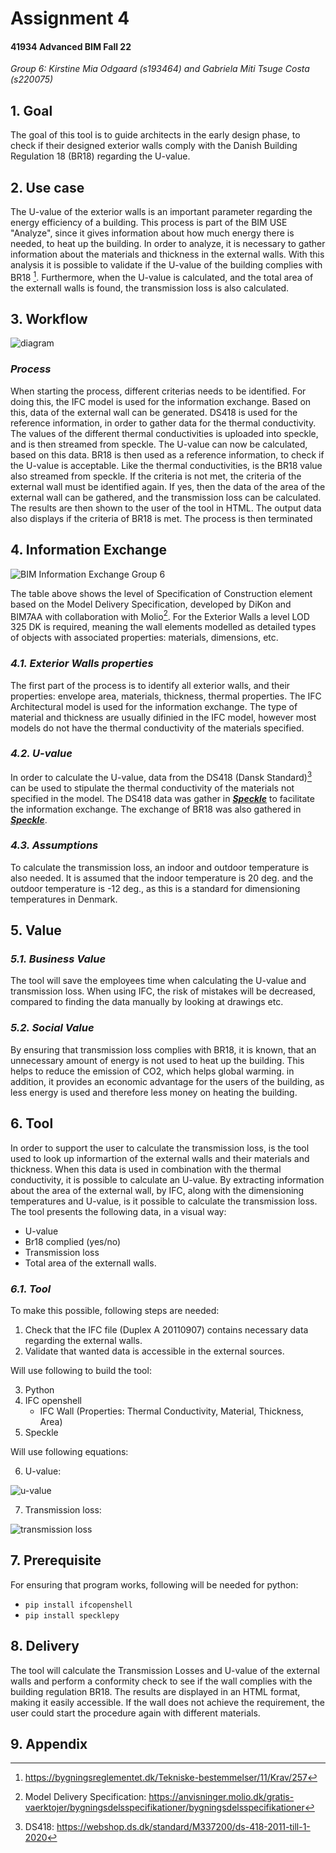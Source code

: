 <h1> Assignment 4 </h1>
  <h4> 41934 Advanced BIM Fall 22 </h4>
  
  <em>Group 6: Kirstine Mia Odgaard (s193464) and Gabriela Miti Tsuge Costa (s220075)</em>
  
  
## 1. Goal
The goal of this tool is to guide architects in the early design phase, to check if their designed exterior walls comply with the Danish Building Regulation 18 (BR18) regarding the U-value.


## 2. Use case
The U-value of the exterior walls is an important parameter regarding the energy efficiency of a building. This process is part of the BIM USE "Analyze", since it gives information about how much energy there is needed, to heat up the building. 
In order to analyze, it is necessary to gather information about the materials and thickness in the external walls. With this analysis it is possible to validate if the U-value of the building complies with BR18 [^1].
Furthermore, when the U-value is calculated, and the total area of the externall walls is found, the transmission loss is also calculated. 
 
 
## 3. Workflow
 
  ![diagram](https://user-images.githubusercontent.com/112421127/198092534-47443485-9ad6-467c-8a1a-c3996f963a3e.svg)
  
### _Process_

When starting the process, different criterias needs to be identified. For doing this, the IFC model is used for the information exchange. Based on this, data of the external wall can be generated. DS418 is used for the reference information, in order to gather data for the thermal conductivity. The values of the different thermal conductivities is uploaded into speckle, and is then streamed from speckle. The U-value can now be calculated, based on this data. BR18 is then used as a reference information, to check if the U-value is acceptable. Like the thermal conductivities, is the BR18 value also streamed from speckle. If the criteria is not met, the criteria of the external wall must be identified again. If yes, then the data of the area of the external wall can be gathered, and the transmission loss can be calculated. The results are then shown to the user of the tool in HTML. The output data also displays if the criteria of BR18 is met. The process is then terminated

 ## 4. Information Exchange
 
 ![BIM Information Exchange Group 6](https://user-images.githubusercontent.com/112421127/198220722-b772f513-2714-4fe3-82d0-1d1a8c6f563e.JPG)
 
 The table above shows the level of Specification of Construction element based on the Model Delivery Specification, developed by DiKon and BIM7AA with collaboration with Molio[^2]. For the Exterior Walls a level LOD 325 DK is required, meaning the wall elements modelled as detailed types of objects with associated properties: materials, dimensions, etc.
 
 ### _4.1.  Exterior Walls properties_

The first part of the process is to identify all exterior walls, and their properties: envelope area, materials, thickness, thermal properties. 
The IFC Architectural model is used for the information exchange. The type of material and thickness are usually difinied in the IFC model, however most models do not have the thermal conductivity of the materials specified.


### _4.2.  U-value_

In order to calculate the U-value, data from the DS418 (Dansk Standard)[^3] can be used to stipulate the thermal conductivity of the materials not specified in the model. The DS418 data was gather in [***Speckle***](https://speckle.xyz/streams/e11e791e2c) to facilitate the information exchange. The exchange of BR18 was also gathered in [***Speckle***](https://speckle.xyz/streams/cce20ff6c3). 

### _4.3. Assumptions_

To calculate the transmission loss, an indoor and outdoor temperature is also needed. It is assumed that the indoor temperature is 20 deg. and the outdoor temperature is -12 deg., as this is a standard for dimensioning temperatures in Denmark. 

## 5. Value

### _5.1. Business Value_

The tool will save the employees time when calculating the U-value and transmission loss. When using IFC, the risk of mistakes will be decreased, compared to finding the data manually by looking at drawings etc.

### _5.2. Social Value_

By ensuring that transmission loss complies with BR18, it is known, that an unnecessary amount of energy is not used to heat up the building. This helps to reduce the emission of CO2, which helps global warming. in addition, it provides an economic advantage for the users of the building, as less energy is used and therefore less money on heating the building.

## 6. Tool
  
In order to support the user to calculate the transmission loss, is the tool used to look up informartion of the external walls and their materials and thickness. When this data is used in combination with the thermal conductivity, it is possible to calculate an U-value. By extracting information about the area of the external wall, by IFC, along with the dimensioning temperatures and U-value, is it possible to calculate the transmission loss. The tool presents the following data, in a visual way: 
- U-value
- Br18 complied (yes/no)
- Transmission loss
- Total area of the externall walls. 

 
 ### _6.1. Tool_
 
To make this possible, following steps are needed:

  1. Check that the IFC file (Duplex A 20110907) contains necessary data regarding the external walls. 
  2. Validate that wanted data is accessible in the external sources. 

Will use following to build the tool:

  3. Python 
  4. IFC openshell
      - IFC Wall (Properties: Thermal Conductivity, Material, Thickness, Area)
  5. Speckle   

Will use following equations:

  6. U-value: 

![u-value](https://user-images.githubusercontent.com/112421127/197871610-8e1b2cac-8d11-4391-af1f-7c9930276962.jpg)

  7. Transmission loss:   

![transmission loss](https://user-images.githubusercontent.com/112421127/197871580-e687ade0-2d40-458c-a4e3-5b4a77e3e419.jpg)



## 7. Prerequisite
For ensuring that program works, following will be needed for python: 
- `pip install ifcopenshell`
- `pip install specklepy`


## 8. Delivery

The tool will calculate the Transmission Losses and U-value of the external walls and perform a conformity check to see if the wall complies with the building regulation BR18. The results are displayed in an HTML format, making it easily accessible. If the wall does not achieve the requirement, the user could start the procedure again with different materials.


## 9. Appendix

[^1]: https://bygningsreglementet.dk/Tekniske-bestemmelser/11/Krav/257
[^2]: Model Delivery Specification: https://anvisninger.molio.dk/gratis-vaerktojer/bygningsdelsspecifikationer/bygningsdelsspecifikationer
[^3]: DS418: https://webshop.ds.dk/standard/M337200/ds-418-2011-till-1-2020
